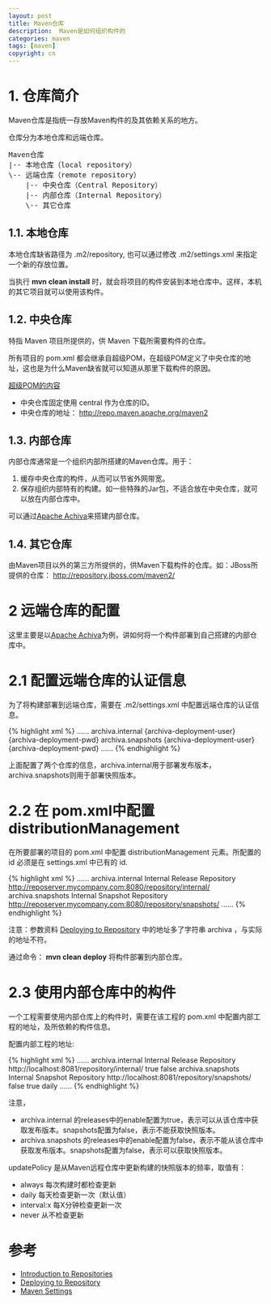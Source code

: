 ```yaml
---
layout: post
title: Maven仓库
description:  Maven是如何组织构件的
categories: maven
tags: [maven]
copyright: cn
---
```


# 1. 仓库简介

Maven仓库是指统一存放Maven构件的及其依赖关系的地方。

仓库分为本地仓库和远端仓库。

<pre>
Maven仓库
|-- 本地仓库（local repository）
\-- 远端仓库（remote repository）
    |-- 中央仓库（Central Repository）
    |-- 内部仓库（Internal Repository）
    \-- 其它仓库
</pre>

## 1.1. 本地仓库

本地仓库缺省路径为 .m2/repository, 也可以通过修改 .m2/settings.xml 来指定一个新的存放位置。

当执行 <b>mvn clean install</b> 时，就会将项目的构件安装到本地仓库中。这样，本机的其它项目就可以使用该构件。

## 1.2. 中央仓库

特指 Maven 项目所提供的，供 Maven 下载所需要构件的仓库。

所有项目的 pom.xml 都会继承自超级POM，在超级POM定义了中央仓库的地址，这也是为什么Maven缺省就可以知道从那里下载构件的原因。

[超级POM的内容](https://github.com/apache/maven/blob/master/maven-model-builder/src/main/resources/org/apache/maven/model/pom-4.0.0.xml)

* 中央仓库固定使用 central 作为仓库的ID。
* 中央仓库的地址： http://repo.maven.apache.org/maven2

## 1.3. 内部仓库

内部仓库通常是一个组织内部所搭建的Maven仓库。用于：

1. 缓存中央仓库的构件，从而可以节省外网带宽。
2. 保存组织内部特有的构建。如一些特殊的Jar包，不适合放在中央仓库，就可以放在内部仓库中。

可以通过[Apache Achiva][Achiva]来搭建内部仓库。

## 1.4. 其它仓库

由Maven项目以外的第三方所提供的，供Maven下载构件的仓库。如：JBoss所提供的仓库： http://repository.jboss.com/maven2/

# 2 远端仓库的配置

这里主要是以[Apache Achiva][Achiva]为例，讲如何将一个构件部署到自己搭建的内部仓库中。

# 2.1 配置远端仓库的认证信息

为了将构建部署到远端仓库，需要在 .m2/settings.xml 中配置远端仓库的认证信息。

{% highlight xml %}
<settings>
    ......
    <servers>
        <server>
          <id>archiva.internal</id>
          <username>{archiva-deployment-user}</username>
          <password>{archiva-deployment-pwd}</password>
        </server>
        <server>
          <id>archiva.snapshots</id>
          <username>{archiva-deployment-user}</username>
          <password>{archiva-deployment-pwd}</password>
        </server>
    </servers>
    ......
</settings>
{% endhighlight %}

上面配置了两个仓库的信息，archiva.internal用于部署发布版本，archiva.snapshots则用于部署快照版本。

# 2.2 在 pom.xml中配置distributionManagement

在所要部署的项目的 pom.xml 中配置 distributionManagement 元素。所配置的 id 必须是在 settings.xml 中已有的 id.

{% highlight xml %}
<project>
    ......
    <distributionManagement>
        <repository>
            <id>archiva.internal</id>
            <name>Internal Release Repository</name>
            <url>http://reposerver.mycompany.com:8080/repository/internal/</url>
        </repository>
        <snapshotRepository>
            <id>archiva.snapshots</id>
            <name>Internal Snapshot Repository</name>
            <url>http://reposerver.mycompany.com:8080/repository/snapshots/</url>
        </snapshotRepository>
    </distributionManagement>
    ......
</project>
{% endhighlight %}

注意：参数资料 [Deploying to Repository][deploy] 中的地址多了字符串 archiva ，与实际的地址不符。

通过命令： <b>mvn clean deploy</b> 将构件部署到内部仓库。

# 2.3 使用内部仓库中的构件

一个工程需要使用内部仓库上的构件时，需要在该工程的 pom.xml 中配置内部工程的地址，及所依赖的构件信息。

配置内部工程的地址:

{% highlight xml %}
<project>
    ......
    <repositories>
        <repository>
            <id>archiva.internal</id>
            <name>Internal Release Repository</name>
            <url>http://localhost:8081/repository/internal/</url>
            <releases>
                <enabled>true</enabled>
            </releases>
            <snapshots>
                <enabled>false</enabled>
            </snapshots>
        </repository>
        <repository>
            <id>archiva.snapshots</id>
            <name>Internal Snapshot Repository</name>
            <url>http://localhost:8081/repository/snapshots/</url>
            <releases>
                <enabled>false</enabled>
            </releases>
            <snapshots>
                <enabled>true</enabled>
                <updatePolicy>daily</updatePolicy>
            </snapshots>
        </repository>
    </repositories>
    ......
</project>
{% endhighlight %}

注意，

* archiva.internal 的releases中的enable配置为true，表示可以从该仓库中获取发布版本。snapshots配置为false，表示不能获取快照版本。
* archiva.snapshots 的releases中的enable配置为false，表示不能从该仓库中获取发布版本。snapshots配置为false，表示可以获取快照版本。

updatePolicy 是从Maven远程仓库中更新构建的快照版本的频率，取值有：

* always   每次构建时都检查更新
* daily    每天检查更新一次（默认值）
* interval:x  每X分钟检查更新一次
* never     从不检查更新

# 参考
* [Introduction to Repositories](http://maven.apache.org/guides/introduction/introduction-to-repositories.html)
* [Deploying to Repository][deploy]
* [Maven Settings](http://maven.apache.org/ref/3.0.5/maven-settings/settings.html)

[Achiva]: http://archiva.apache.org/
[deploy]: http://archiva.apache.org/docs/1.4-M4-SNAPSHOT/userguide/deploy.html
